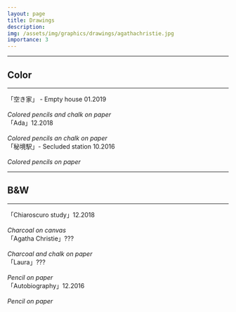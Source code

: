 ```yaml
---
layout: page
title: Drawings
description: 
img: /assets/img/graphics/drawings/agathachristie.jpg
importance: 3
---
```


***

Color
-----

***

<div class="row">
    <div class="col-sm mt-3 mt-md-0">
        <img class="img-fluid rounded z-depth-1" src="{{ '/assets/img/graphics/drawings/akiya.jpg' | relative_url }}" alt="" title="example image"/>
    </div>
</div>
<div class="caption">
    「空き家」 - Empty house​ 01.2019
    <br />
    <br />
    <i>Colored pencils and chalk on paper</i>
</div>

<div class="row">
    <div class="col-sm mt-3 mt-md-0">
        <img class="img-fluid rounded z-depth-1" src="{{ '/assets/img/graphics/drawings/ada.jpg' | relative_url }}" alt="" title="example image"/>
    </div>
</div>
<div class="caption">
    「Ada」​12.2018
    <br />
    <br />
    <i>Colored pencils an chalk on paper</i>
</div>

<div class="row">
    <div class="col-sm mt-3 mt-md-0">
        <img class="img-fluid rounded z-depth-1" src="{{ '/assets/img/graphics/drawings/hikyoueki.jpg' | relative_url }}" alt="" title="example image"/>
    </div>
</div>
<div class="caption">
    「秘境駅」- Secluded station ​10.2016
    <br />
    <br />
    <i>Colored pencils on paper</i>
</div>

***

B&W
---

***

<div class="row">
    <div class="col-sm mt-3 mt-md-0">
        <img class="img-fluid rounded z-depth-1" src="{{ '/assets/img/graphics/drawings/chiaroscurostudy.jpg' | relative_url }}" alt="" title="example image"/>
    </div>
</div>
<div class="caption">
    「Chiaroscuro  study」​12.2018
    <br />
    <br />
    <i>Charcoal on canvas</i>
</div>

<div class="row">
    <div class="col-sm mt-3 mt-md-0">
        <img class="img-fluid rounded z-depth-1" src="{{ '/assets/img/graphics/drawings/agathachristie.jpg' | relative_url }}" alt="" title="example image"/>
    </div>
</div>
<div class="caption">
    「Agatha Christie」​???
    <br />
    <br />
    <i>Charcoal and chalk on paper</i>
</div>


<div class="row">
    <div class="col-sm mt-3 mt-md-0">
        <img class="img-fluid rounded z-depth-1" src="{{ '/assets/img/graphics/drawings/laura.jpg' | relative_url }}" alt="" title="example image"/>
    </div>
</div>
<div class="caption">
    「Laura」​???
    <br />
    <br />
    <i>Pencil on paper</i>
</div>

<div class="row">
    <div class="col-sm mt-3 mt-md-0">
        <img class="img-fluid rounded z-depth-1" src="{{ '/assets/img/graphics/drawings/autobiography.jpg' | relative_url }}" alt="" title="example image"/>
    </div>
</div>
<div class="caption">
    「Autobiography」​12.2016
    <br />
    <br />
    <i>Pencil on paper</i>
</div>